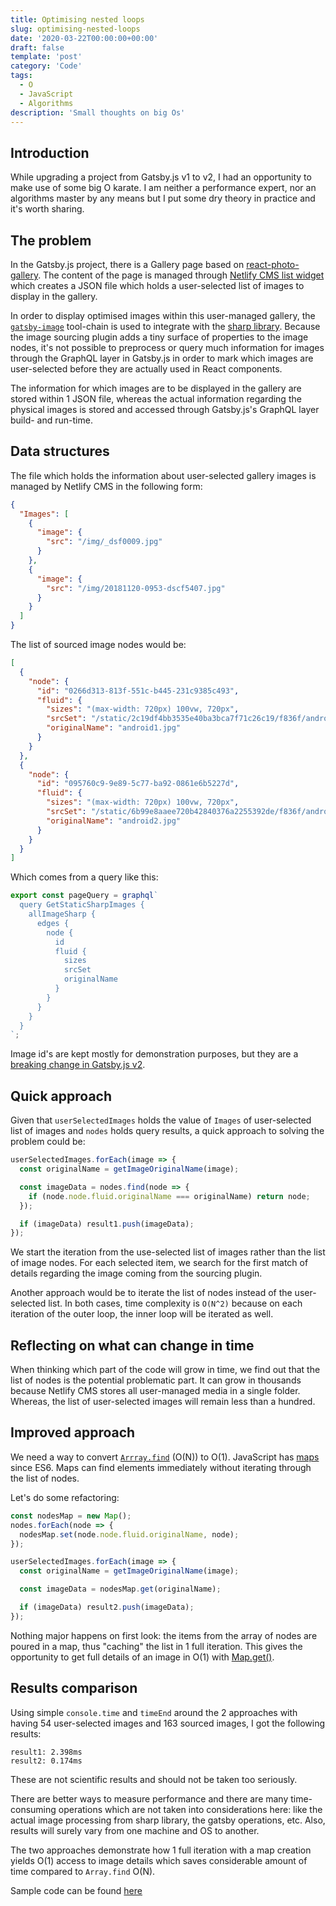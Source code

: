 ```yaml
---
title: Optimising nested loops
slug: optimising-nested-loops
date: '2020-03-22T00:00:00+00:00'
draft: false
template: 'post'
category: 'Code'
tags:
  - O
  - JavaScript
  - Algorithms
description: 'Small thoughts on big Os'
---
```


## Introduction

While upgrading a project from Gatsby.js v1 to v2, I had an opportunity to make use of some big O karate. I am neither a performance expert, nor an algorithms master by any means but I put some dry theory in practice and it's worth sharing.

## The problem

In the Gatsby.js project, there is a Gallery page based on [react-photo-gallery](https://github.com/neptunian/react-photo-gallery). The content of the page is managed through [Netlify CMS list widget](https://www.netlifycms.org/docs/widgets/#list) which creates a JSON file which holds a user-selected list of images to display in the gallery.

In order to display optimised images within this user-managed gallery, the [`gatsby-image`](https://www.gatsbyjs.org/docs/gatsby-image/) tool-chain is used to integrate with the [sharp library](https://github.com/lovell/sharp). Because the image sourcing plugin adds a tiny surface of properties to the image nodes, it's not possible to preprocess or query much information for images through the GraphQL layer in Gatsby.js in order to mark which images are user-selected before they are actually used in React components.

The information for which images are to be displayed in the gallery are stored within 1 JSON file, whereas the actual information regarding the physical images is stored and accessed through Gatsby.js's GraphQL layer build- and run-time.

## Data structures

The file which holds the information about user-selected gallery images is managed by Netlify CMS in the following form:

```json
{
  "Images": [
    {
      "image": {
        "src": "/img/_dsf0009.jpg"
      }
    },
    {
      "image": {
        "src": "/img/20181120-0953-dscf5407.jpg"
      }
    }
  ]
}
```

The list of sourced image nodes would be:

```json
[
  {
    "node": {
      "id": "0266d313-813f-551c-b445-231c9385c493",
      "fluid": {
        "sizes": "(max-width: 720px) 100vw, 720px",
        "srcSet": "/static/2c19df4bb3535e40ba3bca7f71c26c19/f836f/android1.jpg 200w,\n/static/2c19df4bb3535e40ba3bca7f71c26c19/2244e/android1.jpg 400w,\n/static/2c19df4bb3535e40ba3bca7f71c26c19/7d509/android1.jpg 720w",
        "originalName": "android1.jpg"
      }
    }
  },
  {
    "node": {
      "id": "095760c9-9e89-5c77-ba92-0861e6b5227d",
      "fluid": {
        "sizes": "(max-width: 720px) 100vw, 720px",
        "srcSet": "/static/6b99e8aaee720b42840376a2255392de/f836f/android2.jpg 200w,\n/static/6b99e8aaee720b42840376a2255392de/2244e/android2.jpg 400w,\n/static/6b99e8aaee720b42840376a2255392de/7d509/android2.jpg 720w",
        "originalName": "android2.jpg"
      }
    }
  }
]
```

Which comes from a query like this:

```javascript
export const pageQuery = graphql`
  query GetStaticSharpImages {
    allImageSharp {
      edges {
        node {
          id
          fluid {
            sizes
            srcSet
            originalName
          }
        }
      }
    }
  }
`;
```

Image id's are kept mostly for demonstration purposes, but they are a [breaking change in Gatsby.js v2](https://www.gatsbyjs.org/docs/migrating-from-v1-to-v2/#dont-query-nodes-by-id).

## Quick approach

Given that `userSelectedImages` holds the value of `Images` of user-selected list of images and `nodes` holds query results, a quick approach to solving the problem could be:

```javascript
userSelectedImages.forEach(image => {
  const originalName = getImageOriginalName(image);

  const imageData = nodes.find(node => {
    if (node.node.fluid.originalName === originalName) return node;
  });

  if (imageData) result1.push(imageData);
});
```

We start the iteration from the use-selected list of images rather than the list of image nodes. For each selected item, we search for the first match of details regarding the image coming from the sourcing plugin.

Another approach would be to iterate the list of nodes instead of the user-selected list. In both cases, time complexity is `O(N^2)` because on each iteration of the outer loop, the inner loop will be iterated as well.

## Reflecting on what can change in time

When thinking which part of the code will grow in time, we find out that the list of nodes is the potential problematic part. It can grow in thousands because Netlify CMS stores all user-managed media in a single folder. Whereas, the list of user-selected images will remain less than a hundred.

## Improved approach

We need a way to convert [`Arrray.find`](https://developer.mozilla.org/en-US/docs/Web/JavaScript/Reference/Global_Objects/Array/find) (O(N)) to O(1). JavaScript has [maps](https://developer.mozilla.org/en-US/docs/Web/JavaScript/Reference/Global_Objects/Map) since ES6. Maps can find elements immediately without iterating through the list of nodes.

Let's do some refactoring:

```javascript
const nodesMap = new Map();
nodes.forEach(node => {
  nodesMap.set(node.node.fluid.originalName, node);
});

userSelectedImages.forEach(image => {
  const originalName = getImageOriginalName(image);

  const imageData = nodesMap.get(originalName);

  if (imageData) result2.push(imageData);
});
```

Nothing major happens on first look: the items from the array of nodes are poured in a map, thus "caching" the list in 1 full iteration. This gives the opportunity to get full details of an image in O(1) with [Map.get()](https://developer.mozilla.org/en-US/docs/Web/JavaScript/Reference/Global_Objects/Map/get).

## Results comparison

Using simple `console.time` and `timeEnd` around the 2 approaches with having 54 user-selected images and 163 sourced images, I got the following results:

```
result1: 2.398ms
result2: 0.174ms
```

These are not scientific results and should not be taken too seriously.

There are better ways to measure performance and there are many time-consuming operations which are not taken into considerations here: like the actual image processing from sharp library, the gatsby operations, etc. Also, results will surely vary from one machine and OS to another.

The two approaches demonstrate how 1 full iteration with a map creation yields O(1) access to image details which saves considerable amount of time compared to `Array.find` O(N).

Sample code can be found [here](https://github.com/kalinchernev/kalinchernev.github.io/blob/samples/optimise-iterations)
